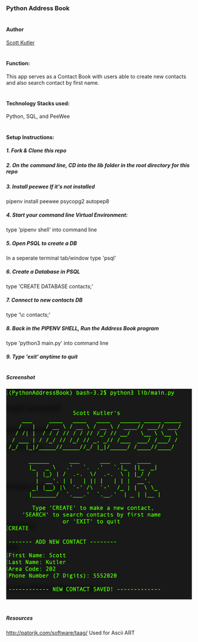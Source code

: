### Python Address Book 
#
#### Author

[Scott Kutler](scott.kutler@gmail.com)
#
#### Function:

This app serves as a Contact Book with users able to create new contacts and also search contact by first name.
#
#### Technology Stacks used:

Python, SQL, and PeeWee
#
#### Setup Instructions:

##### 1. Fork & Clone this repo

##### 2. On the command line, CD into the lib folder in the root directory for this repo

##### 3. Install peewee If it's not installed

pipenv install peewee psycopg2 autopep8

##### 4. Start your command line Virtual Environment:

type 'pipenv shell' into command line

##### 5. Open PSQL to create a DB

In a seperate terminal tab/window type 'psql'

##### 6. Create a Database in PSQL

type 'CREATE DATABASE contacts;'

##### 7. Connect to new contacts DB

type '\c contacts;'

##### 8. Back in the PIPENV SHELL, Run the Address Book program

type 'python3 main.py' into command line

##### 9. Type 'exit' anytime to quit
#
##### Screenshot
![Screenshot](https://github.com/skut21x-ga/PythonAddressBook/blob/master/shot.png?raw=true)
#
##### Resources

http://patorjk.com/software/taag/ Used for Ascii ART

